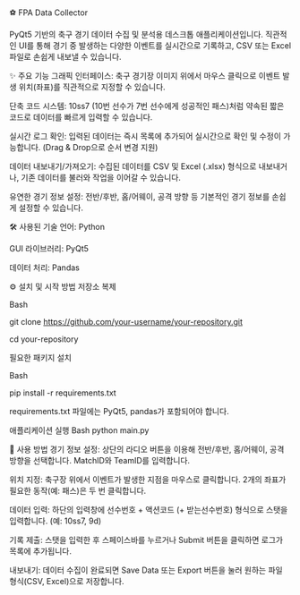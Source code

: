 ⚽ FPA Data Collector

PyQt5 기반의 축구 경기 데이터 수집 및 분석용 데스크톱 애플리케이션입니다. 직관적인 UI를 통해 경기 중 발생하는 다양한 이벤트를 실시간으로 기록하고, CSV 또는 Excel 파일로 손쉽게 내보낼 수 있습니다.

✨ 주요 기능
그래픽 인터페이스: 축구 경기장 이미지 위에서 마우스 클릭으로 이벤트 발생 위치(좌표)를 직관적으로 지정할 수 있습니다.

단축 코드 시스템: 10ss7 (10번 선수가 7번 선수에게 성공적인 패스)처럼 약속된 짧은 코드로 데이터를 빠르게 입력할 수 있습니다.

실시간 로그 확인: 입력된 데이터는 즉시 목록에 추가되어 실시간으로 확인 및 수정이 가능합니다. (Drag & Drop으로 순서 변경 지원)

데이터 내보내기/가져오기: 수집된 데이터를 CSV 및 Excel (.xlsx) 형식으로 내보내거나, 기존 데이터를 불러와 작업을 이어갈 수 있습니다.

유연한 경기 정보 설정: 전반/후반, 홈/어웨이, 공격 방향 등 기본적인 경기 정보를 손쉽게 설정할 수 있습니다.

🛠️ 사용된 기술
언어: Python

GUI 라이브러리: PyQt5

데이터 처리: Pandas

⚙️ 설치 및 시작 방법
저장소 복제

Bash

git clone https://github.com/your-username/your-repository.git

cd your-repository

필요한 패키지 설치

Bash

pip install -r requirements.txt

requirements.txt 파일에는 PyQt5, pandas가 포함되어야 합니다.


애플리케이션 실행
Bash
python main.py 


📖 사용 방법
경기 정보 설정: 상단의 라디오 버튼을 이용해 전반/후반, 홈/어웨이, 공격 방향을 선택합니다. MatchID와 TeamID를 입력합니다.

위치 지정: 축구장 위에서 이벤트가 발생한 지점을 마우스로 클릭합니다. 2개의 좌표가 필요한 동작(예: 패스)은 두 번 클릭합니다.

데이터 입력: 하단의 입력창에 선수번호 + 액션코드 (+ 받는선수번호) 형식으로 스탯을 입력합니다. (예: 10ss7, 9d)

기록 제출: 스탯을 입력한 후 스페이스바를 누르거나 Submit 버튼을 클릭하면 로그가 목록에 추가됩니다.

내보내기: 데이터 수집이 완료되면 Save Data 또는 Export 버튼을 눌러 원하는 파일 형식(CSV, Excel)으로 저장합니다.

